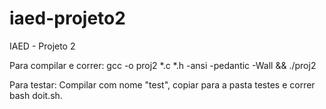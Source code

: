# iaed-projeto2
IAED - Projeto 2

Para compilar e correr:
gcc -o proj2 *.c *.h -ansi -pedantic -Wall && ./proj2

Para testar:
Compilar com nome "test", copiar para a pasta testes e correr bash doit.sh.

